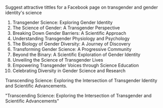 
Suggest attractive tittles for a Facebook page on transgender and gender identity's science 

1. Transgender Science: Exploring Gender Identity 
2. The Science of Gender: A Transgender Perspective 
3. Breaking Down Gender Barriers: A Scientific Approach 
4. Understanding Transgender Physiology and Psychology 
5. The Biology of Gender Diversity: A Journey of Discovery 
6. Transforming Gender Science: A Progressive Community 
7. Beyond the Binary: A Scientific Exploration of Gender Identity 
8. Unveiling the Science of Transgender Lives 
9. Empowering Transgender Voices through Science Education 
10. Celebrating Diversity in Gender Science and Research

Transcending Science: Exploring the Intersection of Transgender Identity and Scientific Advancements.

"Transcending Science: Exploring the Intersection of Transgender and Scientific Advancements"